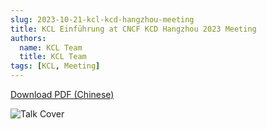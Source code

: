 ```yaml
---
slug: 2023-10-21-kcl-kcd-hangzhou-meeting
title: KCL Einführung at CNCF KCD Hangzhou 2023 Meeting
authors:
  name: KCL Team
  title: KCL Team
tags: [KCL, Meeting]
---
```


[Download PDF (Chinese)](https://kcl-lang.io/talks/kcl-cncf-kcd-hangzhou2023.pdf)

![Talk Cover](/img/blog/2023-10-21-kcl-kcd-hangzhou-meeting/talk-cover.png)
